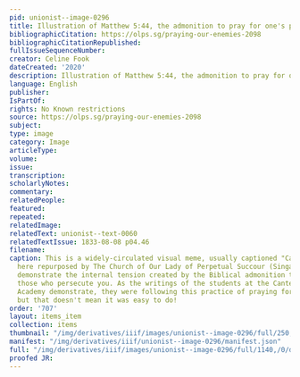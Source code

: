 ```yaml
---
pid: unionist--image-0296
title: Illustration of Matthew 5:44, the admonition to pray for one's persecutors
bibliographicCitation: https://olps.sg/praying-our-enemies-2098
bibliographicCitationRepublished: 
fullIssueSequenceNumber: 
creator: Celine Fook
dateCreated: '2020'
description: Illustration of Matthew 5:44, the admonition to pray for one's persecutors
language: English
publisher: 
IsPartOf: 
rights: No Known restrictions
source: https://olps.sg/praying-our-enemies-2098
subject: 
type: image
category: Image
articleType: 
volume: 
issue: 
transcription: 
scholarlyNotes: 
commentary: 
relatedPeople: 
featured: 
repeated: 
relatedImage: 
relatedText: unionist--text-0060
relatedTextIssue: 1833-08-08 p04.46
filename: 
caption: This is a widely-circulated visual meme, usually captioned "Calm Down" but
  here repurposed by The Church of Our Lady of Perpetual Succour (Singapore) to instead
  demonstrate the internal tension created by the Biblical admonition to pray for
  those who persecute you. As the writings of the students at the Canterbury Female
  Academy demonstrate, they were following this practice of praying for their enemies,
  but that doesn't mean it was easy to do!
order: '707'
layout: items_item
collection: items
thumbnail: "/img/derivatives/iiif/images/unionist--image-0296/full/250,/0/default.jpg"
manifest: "/img/derivatives/iiif/unionist--image-0296/manifest.json"
full: "/img/derivatives/iiif/images/unionist--image-0296/full/1140,/0/default.jpg"
proofed JR: 
---
```

